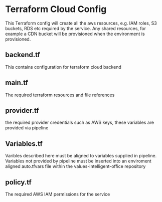 ﻿# Terraform Cloud Config

This Terraform config will create all the aws resources, e.g. IAM roles, S3 buckets, RDS etc required by the service.
Any shared resources, for example a CDN bucket will be provisioned when the environment is provisioned.

## backend.tf
This contains configuration for terraform cloud backend

## main.tf
The required terraform resources and file references

## provider.tf
the required provider credentials such as AWS keys, these variables are provided via pipeline

## Variables.tf
Varibles described here must be aligned to variables supplied in pipeline. Variables not provided by pipeline must be inserted into an enviroment aligned auto.tfvars file within the values-intelligent-office repository

## policy.tf
The required AWS IAM permissions for the service